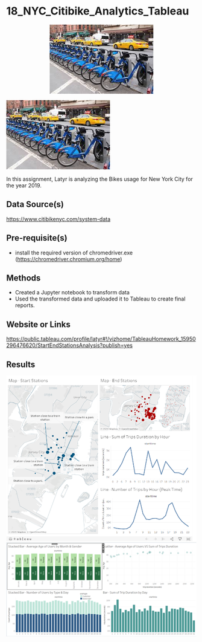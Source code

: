 # 18_NYC_Citibike_Analytics_Tableau 

<p align="center">
  <img src="citibike.jpg">
</p>

![GitHub Logo](citibike.jpg)

In this assignment, Latyr is analyzing the Bikes usage for New York City for the year 2019.

## Data Source(s)
https://www.citibikenyc.com/system-data

## Pre-requisite(s)
* install the required version of chromedriver.exe (https://chromedriver.chromium.org/home)

## Methods

* Created a Jupyter notebook to transform data
* Used the transformed data and uploaded it to Tableau to create final reports.

## Website or Links
https://public.tableau.com/profile/latyr#!/vizhome/TableauHomework_15950296476620/StartEndStationsAnalysis?publish=yes

## Results

![GitHub Logo](Dashboard_1.png)
![GitHub Logo](Dashboard_2.png)


